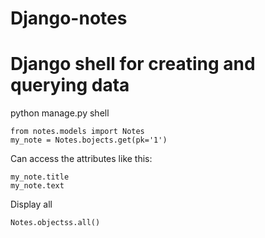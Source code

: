 # Django-notes

# Django shell for creating and querying data

python manage.py shell
```
from notes.models import Notes
my_note = Notes.bojects.get(pk='1')
```

Can access the attributes like this:
```
my_note.title
my_note.text
```

Display all
```
Notes.objectss.all()
```
